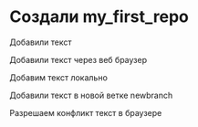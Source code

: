 ﻿# Создали my_first_repo


Добавили текст

Добавили текст через веб браузер


Добавим текст локально

Добавили текст в новой ветке newbranch

Разрешаем конфликт текст в браузере

